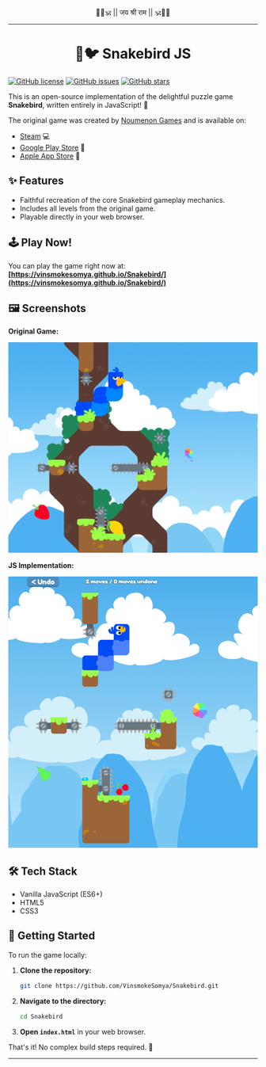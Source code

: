 <div align="center">
  🚩🧡🕉️ || जय श्री राम || 🕉️🧡🚩
</div>

---

<div align="center">
  <h1 style="border-bottom: none;">
    🐍🐦 Snakebird JS
  </h1>
</div>

[![GitHub license](https://img.shields.io/badge/license-MIT-blue.svg)](LICENSE.md)
[![GitHub issues](https://img.shields.io/github/issues/vinsmokesomya/Snakebird)](https://github.com/vinsmokesomya/Snakebird/issues)
[![GitHub stars](https://img.shields.io/github/stars/vinsmokesomya/Snakebird)](https://github.com/vinsmokesomya/Snakebird/stargazers)

This is an open-source implementation of the delightful puzzle game **Snakebird**, written entirely in JavaScript! 🧩

The original game was created by [Noumenon Games](http://noumenongames.com/) and is available on:
*   [Steam](https://store.steampowered.com/app/357300/Snakebird/) 💻
*   [Google Play Store](https://play.google.com/store/apps/details?id=com.NoumenonGames.SnakeBird_Touch) 📱
*   [Apple App Store](https://itunes.apple.com/de/app/snakebird/id1087075743?mt=8) 🍎

## ✨ Features

*   Faithful recreation of the core Snakebird gameplay mechanics.
*   Includes all levels from the original game.
*   Playable directly in your web browser.

## 🕹️ Play Now!

You can play the game right now at:
**[https://vinsmokesomya.github.io/Snakebird/](https://vinsmokesomya.github.io/Snakebird/)**

## 🖼️ Screenshots

**Original Game:**

![Original Snakebird game](Original.png "Original game graphics")

**JS Implementation:**

![Reimplemented Snakebird game](Fake.png "JS game graphics")

## 🛠️ Tech Stack

*   Vanilla JavaScript (ES6+)
*   HTML5
*   CSS3

## 🚀 Getting Started

To run the game locally:

1.  **Clone the repository:**
    ```bash
    git clone https://github.com/VinsmokeSomya/Snakebird.git
    ```
2.  **Navigate to the directory:**
    ```bash
    cd Snakebird
    ```
3.  **Open `index.html`** in your web browser.

That's it! No complex build steps required. 🎉

---
